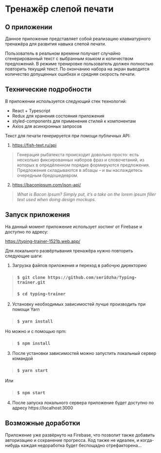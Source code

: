 # Тренажёр слепой печати
## О приложении
Данное приложение представляет собой реализацию клавиатурного тренажёра для развития
навыка слепой печати.

Пользователь в реальном времени получает случайно сгенерированный текст с выбранным языком и
количеством предложений. В режиме тренировке пользователь должен полностью повторить текущий текст.
По окончанию набора на экран выводится количество допущенных ошибках и средняя скорость печати.

## Технические подробности
В приложении используется следующий стек технологий:
- React + Typescript
- Redux для хранения состояния приложения
- styled-components для применения стилей к компонентам
- Axios для асинхронных запросов

Текст для печати генерируется при помощи публичных API:
1. https://fish-text.ru/api
> Генерация рыбатекста происходит довольно просто: есть несколько фиксированных наборов фраз и словочетаний, из которых в опредёленном порядке формируются предложения. Предложения складываются в абзацы – и вы наслаждетесь очередным бредошедевром.
2. https://baconipsum.com/json-api/
>*What is Bacon Ipsum?
Simply put, it’s a take on the lorem ipsum filler text used when doing design mockups.*

## Запуск приложения
На данный момент приложение использует хостинг от Firebase и доступно по адресу:

https://typing-trainer-1521b.web.app/

Для локального развёртывания тренажёра нужно повторить следующие шаги:
1. Загрузка файлов приложения и переход в рабочую директорию
> ### `$ git clone https://github.com/seri0zha/Typing-trainer.git`
> ### `$ cd typing-trainer`
2. Установку необходимых зависимостей лучше производить при помощи Yarn
> ### `$ yarn install`
Но можно и с помощью npm:
> ### `$ npm install`
3. После установки зависимостей можно запустить локальный сервер командой
> ### `$ yarn start`

Или

> ### `$ npm start`

4. После запуска локального сервера приложение будет доступно по адресу 
https://localhost:3000

## Возможные доработки
Приложение уже развёрнуто на Firebase, что позволит также добавить авторизацию и
сохранение прогресса. Код также не идеален, и когда-нибудь каждая недоработка 
будет беспощадно отрефакторена...
